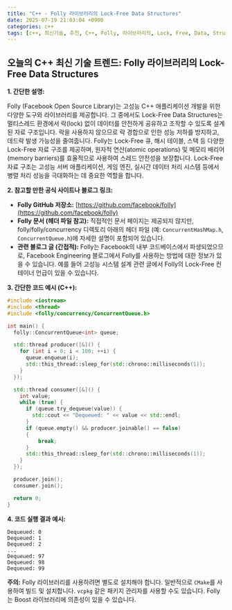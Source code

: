 ```yaml
---
title: "C++ - Folly 라이브러리의 Lock-Free Data Structures"
date: 2025-07-19 21:03:04 +0900
categories: c++
tags: [c++, 최신기술, 추천, C++, Folly, 라이브러리의, Lock, Free, Data, Structures]
---
```


## 오늘의 C++ 최신 기술 트렌드: **Folly 라이브러리의 Lock-Free Data Structures**

**1. 간단한 설명:**

Folly (Facebook Open Source Library)는 고성능 C++ 애플리케이션 개발을 위한 다양한 도구와 라이브러리를 제공합니다. 그 중에서도 Lock-Free Data Structures는 멀티스레드 환경에서 락(lock) 없이 데이터를 안전하게 공유하고 조작할 수 있도록 설계된 자료 구조입니다. 락을 사용하지 않으므로 락 경합으로 인한 성능 저하를 방지하고, 데드락 발생 가능성을 줄여줍니다. Folly는 Lock-Free 큐, 해시 테이블, 스택 등 다양한 Lock-Free 자료 구조를 제공하며, 원자적 연산(atomic operations) 및 메모리 배리어(memory barriers)를 효율적으로 사용하여 스레드 안전성을 보장합니다. Lock-Free 자료 구조는 고성능 서버 애플리케이션, 게임 엔진, 실시간 데이터 처리 시스템 등에서 병렬 처리 성능을 극대화하는 데 중요한 역할을 합니다.

**2. 참고할 만한 공식 사이트나 블로그 링크:**

*   **Folly GitHub 저장소:** [https://github.com/facebook/folly](https://github.com/facebook/folly)
*   **Folly 문서 (헤더 파일 참고):** 직접적인 문서 페이지는 제공되지 않지만, folly/folly/concurrency 디렉토리 아래의 헤더 파일 (예: `ConcurrentHashMap.h`, `ConcurrentQueue.h`)에 자세한 설명이 포함되어 있습니다.
*   **관련 블로그 글 (간접적):**  Folly는 Facebook의 내부 코드베이스에서 파생되었으므로, Facebook Engineering 블로그에서 Folly를 사용하는 방법에 대한 정보가 있을 수 있습니다. 예를 들어 고성능 시스템 설계 관련 글에서 Folly의 Lock-Free 컨테이너 언급이 있을 수 있습니다.

**3. 간단한 코드 예시 (C++):**

```cpp
#include <iostream>
#include <thread>
#include <folly/concurrency/ConcurrentQueue.h>

int main() {
  folly::ConcurrentQueue<int> queue;

  std::thread producer([&]() {
    for (int i = 0; i < 100; ++i) {
      queue.enqueue(i);
      std::this_thread::sleep_for(std::chrono::milliseconds(1));
    }
  });

  std::thread consumer([&]() {
    int value;
    while (true) {
      if (queue.try_dequeue(value)) {
        std::cout << "Dequeued: " << value << std::endl;
      }
      if (queue.empty() && producer.joinable() == false)
      {
          break;
      }
      std::this_thread::sleep_for(std::chrono::milliseconds(1));
    }
  });

  producer.join();
  consumer.join();

  return 0;
}
```

**4. 코드 실행 결과 예시:**

```
Dequeued: 0
Dequeued: 1
Dequeued: 2
...
Dequeued: 97
Dequeued: 98
Dequeued: 99
```

**주의:** Folly 라이브러리를 사용하려면 별도로 설치해야 합니다. 일반적으로 `CMake`를 사용하여 빌드 및 설치합니다.  `vcpkg` 같은 패키지 관리자를 사용할 수도 있습니다. Folly는 Boost 라이브러리에 의존성이 있을 수 있습니다.

